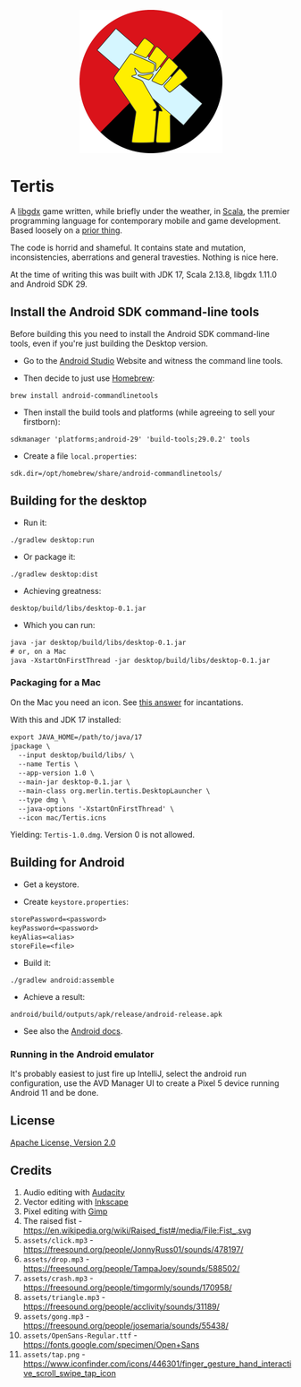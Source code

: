 <p align="center">
  <img src="assets/logo.png" alt="Raised fist holding a one-by-four" width="256" />
</p>

# Tertis

A [libgdx](https://libgdx.com/) game written, while briefly under the weather,
in [Scala](https://www.scala-lang.org/), the premier programming language
for contemporary mobile and game development. Based loosely on a
[prior thing](https://www.youtube.com/watch?v=YYGulsgO-os).

The code is horrid and shameful. It contains state and mutation, inconsistencies,
aberrations and general travesties. Nothing is nice here.

At the time of writing this was built with JDK 17, Scala 2.13.8, libgdx 1.11.0
and Android SDK 29.

## Install the Android SDK command-line tools

Before building this you need to install the Android SDK command-line tools, even
if you're just building the Desktop version.

* Go to the [Android Studio](https://developer.android.com/studio#command-tools) Website
and witness the command line tools.

* Then decide to just use [Homebrew](https://brew.sh/):

```shell
brew install android-commandlinetools
```

* Then install the build tools and platforms (while agreeing to sell your firstborn):

```shell
sdkmanager 'platforms;android-29' 'build-tools;29.0.2' tools
```

* Create a file `local.properties`:

```properties
sdk.dir=/opt/homebrew/share/android-commandlinetools/
```

## Building for the desktop

* Run it:

```shell
./gradlew desktop:run
```

* Or package it:

```shell
./gradlew desktop:dist
```

* Achieving greatness:

```shell
desktop/build/libs/desktop-0.1.jar
```

* Which you can run:

```shell
java -jar desktop/build/libs/desktop-0.1.jar
# or, on a Mac
java -XstartOnFirstThread -jar desktop/build/libs/desktop-0.1.jar
```

### Packaging for a Mac

On the Mac you need an icon. See [this answer](https://stackoverflow.com/a/20703594) for incantations.

With this and JDK 17 installed:

```shell
export JAVA_HOME=/path/to/java/17
jpackage \
  --input desktop/build/libs/ \
  --name Tertis \
  --app-version 1.0 \
  --main-jar desktop-0.1.jar \
  --main-class org.merlin.tertis.DesktopLauncher \
  --type dmg \
  --java-options '-XstartOnFirstThread' \
  --icon mac/Tertis.icns
```

Yielding: `Tertis-1.0.dmg`. Version 0 is not allowed.

## Building for Android

* Get a keystore.

* Create `keystore.properties`:

```properties
storePassword=<password>
keyPassword=<password>
keyAlias=<alias>
storeFile=<file>
```

* Build it:

```shell
./gradlew android:assemble
```

* Achieve a result:

```shell
android/build/outputs/apk/release/android-release.apk
```

* See also the [Android docs](https://developer.android.com/studio/build/building-cmdline).

### Running in the Android emulator

It's probably easiest to just fire up IntelliJ, select the android run configuration, use the
AVD Manager UI to create a Pixel 5 device running Android 11 and be done.


## License

[Apache License, Version 2.0](LICENSE.md)

## Credits

1. Audio editing with [Audacity](https://www.audacityteam.org/)
2. Vector editing with [Inkscape](https://inkscape.org/)
3. Pixel editing with [Gimp](https://www.gimp.org/)
4. The raised fist - https://en.wikipedia.org/wiki/Raised_fist#/media/File:Fist_.svg
5. `assets/click.mp3` - https://freesound.org/people/JonnyRuss01/sounds/478197/
6. `assets/drop.mp3` - https://freesound.org/people/TampaJoey/sounds/588502/
7. `assets/crash.mp3` - https://freesound.org/people/timgormly/sounds/170958/
8. `assets/triangle.mp3` - https://freesound.org/people/acclivity/sounds/31189/
9. `assets/gong.mp3` - https://freesound.org/people/josemaria/sounds/55438/
10. `assets/OpenSans-Regular.ttf` - https://fonts.google.com/specimen/Open+Sans
11. `assets/tap.png` - https://www.iconfinder.com/icons/446301/finger_gesture_hand_interactive_scroll_swipe_tap_icon
